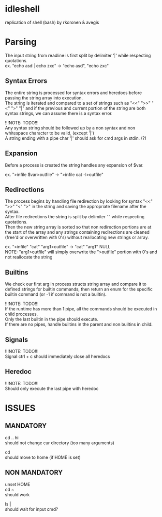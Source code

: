# idleshell
replication of shell (bash) by rkoronen & avegis  

# Parsing
The input string from readline is first split by delimiter '|' while respecting quotations.  
ex. "echo asd | echo zxc"   ->   "echo asd", "echo zxc"  

## Syntax Errors
The entire string is processed for syntax errors and heredocs before passing the string array into execution.  
The string is iterated and compared to a set of strings such as "<<" ">>" "<" ">" "|" and if the previous and current portion of
the string are both syntax strings, we can assume there is a syntax error.  

!!!NOTE: TODO!!!  
Any syntax string should be followed up by a non syntax and non whitespace character to be valid, (except '|')  
A string ending with a pipe char '|' should ask for cmd args in stdin. (?)  

## Expansion
Before a process is created the string handles any expansion of $var.  

ex. ">infile $var>outfile"    ->    ">infile cat -l>outfile"  

## Redirections
The process begins by handling file redirection by looking for syntax "<<" ">>" "<" ">" in the string
and saving the appropriate filename after the syntax.  
After file redirections the string is split by delimiter ' ' while respecting quotations.  
Then the new string array is sorted so that non redirection portions are at the start of the array and
any strings containing redirections are cleaned (free'd or overwritten with 0's) without reallocating new strings or array.  

ex. "<infile" "cat" "arg1>outfile"    ->    "cat" "arg1" NULL  
NOTE: "arg1>outfile" will simply overwrite the ">outfile" portion with 0's and not reallocate the string  

## Builtins
We check our first arg in process structs string array and compare it to defined strings for builtin commands,
then return an enum for the specific builtin command (or -1 if command is not a builtin).  

!!!NOTE: TODO!!!  
If the runtime has more than 1 pipe, all the commands should be executed in child processes.  
Only the last builtin in the pipe should execute.  
If there are no pipes, handle builtins in the parent and non builtins in child.  

## Signals

!!!NOTE: TODO!!!  
Signal ctrl + c should immediately close all heredocs  

## Heredoc

!!!NOTE: TODO!!!  
Should only execute the last pipe with heredoc  

# ISSUES

## MANDATORY 

cd .. hi  
should not change cur directory (too many arguments)  

cd  
should move to home (if HOME is set)  

## NON MANDATORY

unset HOME  
cd ~  
should work  

ls |  
should wait for input cmd?  
